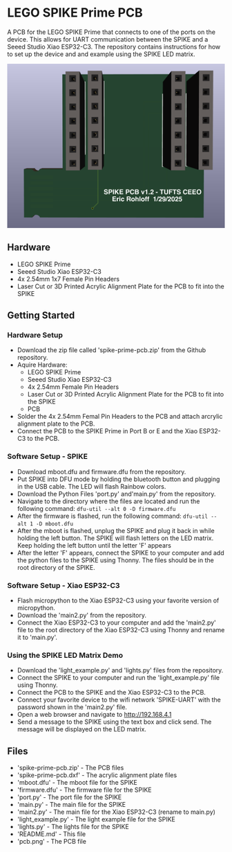 # LEGO SPIKE Prime PCB

A PCB for the LEGO SPIKE Prime that connects to one of the ports on the device.
This allows for UART communication between the SPIKE and a Seeed Studio Xiao
ESP32-C3. The repository contains instructions for how to set up the device and
and example using the SPIKE LED matrix.

![screenshot](pcb.png)

## Hardware

-   LEGO SPIKE Prime
-   Seeed Studio Xiao ESP32-C3
-   4x 2.54mm 1x7 Female Pin Headers
-   Laser Cut or 3D Printed Acrylic Alignment Plate for the PCB to fit into the
    SPIKE

## Getting Started

### Hardware Setup

-   Download the zip file called 'spike-prime-pcb.zip' from the Github
    repository.
-   Aquire Hardware:
    -   LEGO SPIKE Prime
    -   Seeed Studio Xiao ESP32-C3
    -   4x 2.54mm Female Pin Headers
    -   Laser Cut or 3D Printed Acrylic Alignment Plate for the PCB to fit into
        the SPIKE
    -   PCB
-   Solder the 4x 2.54mm Femal Pin Headers to the PCB and attach arcrylic
    alignment plate to the PCB.
-   Connect the PCB to the SPIKE Prime in Port B or E and the Xiao ESP32-C3 to
    the PCB.

### Software Setup - SPIKE

-   Download mboot.dfu and firmware.dfu from the repository.
-   Put SPIKE into DFU mode by holding the bluetooth button and plugging in the
    USB cable. The LED will flash Rainbow colors.
-   Download the Python Files 'port.py' and'main.py' from the repository.
-   Navigate to the directory where the files are located and run the following
    command: `dfu-util --alt 0 -D firmware.dfu`
-   After the firmware is flashed, run the following command:
    `dfu-util --alt 1 -D mboot.dfu`
-   After the mboot is flashed, unplug the SPIKE and plug it back in while
    holding the left button. The SPIKE will flash letters on the LED matrix.
    Keep holding the left button until the letter 'F' appears
-   After the letter 'F' appears, connect the SPIKE to your computer and add the
    python files to the SPIKE using Thonny. The files should be in the root
    directory of the SPIKE.

### Software Setup - Xiao ESP32-C3

-   Flash micropython to the Xiao ESP32-C3 using your favorite version of
    micropython.
-   Download the 'main2.py' from the repository.
-   Connect the Xiao ESP32-C3 to your computer and add the 'main2.py' file to
    the root directory of the Xiao ESP32-C3 using Thonny and rename it to
    'main.py'.

### Using the SPIKE LED Matrix Demo

-   Download the 'light_example.py' and 'lights.py' files from the repository.
-   Connect the SPIKE to your computer and run the 'light_example.py' file using
    Thonny.
-   Connect the PCB to the SPIKE and the Xiao ESP32-C3 to the PCB.
-   Connect your favorite device to the wifi network 'SPIKE-UART' with the
    password shown in the 'main2.py' file.
-   Open a web browser and navigate to http://192.168.4.1
-   Send a message to the SPIKE using the text box and click send. The message
    will be displayed on the LED matrix.

## Files

-   'spike-prime-pcb.zip' - The PCB files
-   'spike-prime-pcb.dxf' - The acrylic alignment plate files
-   'mboot.dfu' - The mboot file for the SPIKE
-   'firmware.dfu' - The firmware file for the SPIKE
-   'port.py' - The port file for the SPIKE
-   'main.py' - The main file for the SPIKE
-   'main2.py' - The main file for the Xiao ESP32-C3 (rename to main.py)
-   'light_example.py' - The light example file for the SPIKE
-   'lights.py' - The lights file for the SPIKE
-   'README.md' - This file
-   'pcb.png' - The PCB file
